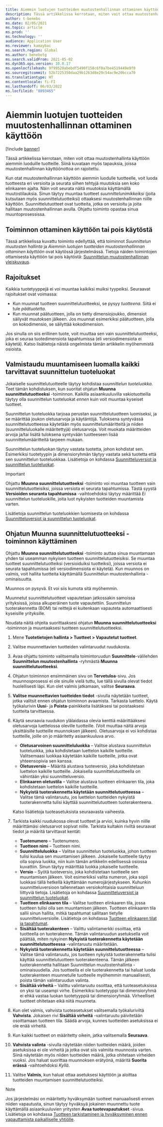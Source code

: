 ```yaml
---
title: Aiemmin luotujen tuotteiden muutostenhallinnan ottaminen käyttöön
description: Tässä artikkelissa kerrotaan, miten voit ottaa muutostenhallinta käyttöön aiemmin luoduille tuotteille. Siinä kuvataan myös tapauksia, joissa muutostenhallinnan käyttöönottoa on rajoitettu.
author: t-benebo
ms.date: 02/05/2021
ms.topic: article
ms.prod: ''
ms.technology: ''
audience: Application User
ms.reviewer: kamaybac
ms.search.region: Global
ms.author: benebotg
ms.search.validFrom: 2021-05-02
ms.dyn365.ops.version: 10.0.17
ms.openlocfilehash: 9f99529abebdf5490f158c6f0a7be4519449e9f0
ms.sourcegitcommit: 52b7225350daa29b1263d8e29c54ac9e20bcca70
ms.translationtype: HT
ms.contentlocale: fi-FI
ms.lasthandoff: 06/03/2022
ms.locfileid: "8893465"
---
```

# <a name="enable-change-management-on-existing-products"></a>Aiemmin luotujen tuotteiden muutostenhallinnan ottaminen käyttöön

[!include [banner](../../includes/banner.md)]

Tässä artikkelissa kerrotaan, miten voit ottaa muutostenhallinta käyttöön aiemmin luoduille tuotteille. Siinä kuvataan myös tapauksia, joissa muutostenhallinnan käyttöönottoa on rajoitettu.

Kun otat muutostenhallinnan käyttöön aiemmin luodulle tuotteelle, voit luoda tuotteesta eri versioita ja seurata siihen tehtyjä muutoksia sen koko elinkaaren ajalta. Näin voit seurata näitä muutoksia käyttämällä muutostilauksia. Sinun täytyy muuntaa tuotteet *suunnittelunimikkeiksi* (joita kutsutaan myös suunnittelutuotteiksi) ottaaksesi muutostenhallinnan niille käyttöön. Suunnittelutuotteet ovat tuotteita, jotka on versioitu ja joita hallitaan muutostenhallinnan avulla. Ohjattu toiminto opastaa sinua muuntoprosessissa.

## <a name="turn-this-feature-on-or-off"></a>Toiminnon ottaminen käyttöön tai pois käytöstä

Tässä artikkelissa kuvattu toiminto edellyttää, että toiminnot *Suunnittelun muutosten hallinta* ja *Aiemmin luotujen tuotteiden muutostenhallinnan ottaminen käyttöön* ovat käytössä järjestelmässä. Tietoja näiden toimintojen ottamisesta käyttöön tai pois käytöstä: [Suunnittelun muutostenhallinnan yleiskuvaus](product-engineering-overview.md).

## <a name="restrictions-and-limitations"></a>Rajoitukset

Kaikkia tuotetyyppejä ei voi muuntaa kaikiksi muiksi tyypeiksi. Seuraavat rajoitukset ovat voimassa:

- Kun muunnat tuotteen suunnittelutuotteeksi, se pysyy *tuotteena*. Siitä ei tule *päätuotetta*.
- Kun muunnat päätuotteen, jolla on tietty dimensiojoukko, dimensiot säilyvät muutoksen jälkeen. Jos muunnat esimerkiksi päätuotteen, jolla on kokodimensio, se säilyttää kokodimension.

Jos sinulla on siis erillinen tuote, voit muuttaa sen vain suunnittelutuotteeksi, joka ei seuraa tuotedimensiota tapahtumissa (eli versiodimensiota ei käytetä). Katso lisätietoja näistä ongelmista tämän artikkelin myöhemmistä osioista.

## <a name="prepare-for-conversion-by-creating-all-required-engineering-product-categories"></a>Valmistaudu muuntamiseen luomalla kaikki tarvittavat suunnittelun tuoteluokat

Jokaiselle suunnittelutuotteelle täytyy kohdistaa *suunnittelun tuoteluokka*. Teet tämän kohdistuksen, kun suoritat ohjatun **Muunna suunnittelutuotteeksi** -toiminnon. Kaikilla asiaankuuluvilla vakiotuotteilla täytyy olla suunnittelun tuoteluokat *ennen* kuin voit muuntaa kyseiset tuotteet.

Suunnittelun tuoteluokka tarjoaa perustan suunnittelutuotteen luomiseksi, ja se määrittää joukon oletusarvoja ja käytäntöjä. Tuloksena syntyvässä suunnittelutuotteessa käytetään myös suunnittelumääritteitä ja niiden (suunnitteluluokalle määritettyjä) oletusarvoja. Voit muokata määritteiden arvoja ja/tai lisätä tuloksena syntyvään tuotteeseen lisää suunnittelumääritteitä tarpeen mukaan.

Suunnittelun tuoteluokan täytyy vastata tuotetta, johon kohdistat sen. Esimerkiksi tuotetyypin ja dimensioryhmän täytyy vastata sekä tuotetta että sen suunnittelun tuoteluokkaa. Lisätietoja on kohdassa [Suunnitteluversiot ja suunnittelun tuoteluokat](engineering-versions-product-category.md).

> [!IMPORTANT]
> Ohjattu **Muunna suunnittelutuotteeksi** -toiminto voi muuntaa tuotteen vain suunnittelutuotteisiksi, joissa versiota ei seurata tapahtumissa. Tästä syystä **Versioiden seuranta tapahtumissa** -vaihtoehdoksi täytyy määrittää *Ei* suunnittelun tuoteluokille, joita luot nykyisten tuotteiden muuntamista varten.

Lisätietoja suunnittelun tuoteluokkien luomisesta on kohdassa [Suunnitteluversiot ja suunnittelun tuoteluokat](engineering-versions-product-category.md).

## <a name="run-the-convert-to-engineering-product-wizard"></a>Ohjatun Muunna suunnittelutuotteeksi -toiminnon käyttäminen

Ohjattu **Muunna suunnittelutuotteeksi** -toiminto auttaa sinua muuntamaan yhden tai useamman nykyisen tuotteen suunnittelutuotteisiksi. Se muuntaa tuotteet suunnittelutuotteiksi (versioiduiksi tuotteiksi), joissa versiota ei seurata tapahtumissa (eli versiodimensiota ei käytetä). Kun muunnos on valmis, voit hallita tuotteita käyttämällä Suunnittelun muutostenhallinta -ominaisuutta.

Muunnos on pysyvä. Et voi siis kumota sitä myöhemmin. 

Muunnetut suunnittelutuotteet vapautetaan jatkossakin samoissa yrityksissä, joissa alkuperäinen tuote vapautettiin. Suunnittelun tuoterakennetta (BOM) tai reittejä ei kuitenkaan vapauteta automaattisesti kyseisille yrityksille.

Noudata näitä ohjeita suorittaaksesi ohjatun **Muunna suunnittelutuotteeksi** -toiminnon ja muuntaaksesi tuotteen suunnittelutuotteeksi.

1. Mene **Tuotetietojen hallinta \> Tuotteet \> Vapautetut tuotteet**.
1. Valitse muunnettavien tuotteiden valintaruudut ruudukosta.
1. Avaa ohjattu toiminto valitsemalla toimintoruudun **Suunnittele**-välilehden **Suunnittelun muutostenhallinta** -ryhmästä **Muunna suunnittelutuotteeksi**.
1. Ohjatun toiminnon ensimmäinen sivu on **Tervetuloa**-sivu. Jos muunnosprosessi ei ole sinulle vielä tuttu, lue tällä sivulla olevat tiedot huolellisesti läpi. Kun olet valmis jatkamaan, valitse **Seuraava**.
1. **Valitse muunnettavien tuotteiden tiedot** -sivulla näytetään tuotteet, jotka valitsit ennen ohjatun toiminnon avaamista. Tarkasta luettelo. Käytä työkalurivin **Uusi**- ja **Poista**-painikkeita lisätäksesi tai poistaaksesi tuotteita tarvittaessa.
1. Käytä seuraavia ruudukon ylälaidassa olevia kenttiä määrittääksesi oletusarvoja luettelossa oleville tuotteille. (Voit muuttaa näitä arvoja yksittäisille tuotteille muunnoksen jälkeen). Oletusarvoja ei voi kohdistaa tuotteille, joille on jo määritetty asiaankuuluva arvo.

    - **Oletusarvoinen suunnitteluluokka** – Valitse alustava suunnittelun tuoteluokka, joka kohdistetaan luettelon kaikille tuotteille. Valitsemaasi luokkaa käytetään kaikille tuotteille, jotka ovat yhteensopivia sen kanssa.
    - **Oletusversio** – Määritä alustava tuoteversio, joka kohdistetaan luettelon kaikille tuotteille. Jokaisella suunnittelutuotteella on vähintään yksi suunnitteluversio.
    - **Elinkaaren oletustila** – Valitse alustava tuotteen elinkaaren tila, joka kohdistetaan luettelon kaikille tuotteille.
    - **Nykyistä tuoterakennetta käytetään suunnittelutuotteessa** – Valitse tämä valintaruutu, jos luettelon tuotteiden nykyistä tuoterakennetta tulisi käyttää suunnittelutuotteen tuoterakenteena.

    Katso lisätietoja tuoteasetuksista seuraavasta vaiheesta.

1. Tarkista kaikki ruudukossa olevat tuotteet ja arvioi, kuinka hyvin niille määrittämäsi oletusarvot sopivat niille. Tarkista kultakin riviltä seuraavat tiedot ja määritä tarvittavat kentät:

    - **Tuotenumero** – Tuotenumero.
    - **Tuotteen nimi** – Tuotteen nimi.
    - **Suunnitteluluokka** – Valitse suunnittelun tuoteluokka, johon tuotteen tulisi kuulua sen muuntamisen jälkeen. Jokaiselle tuotteelle täytyy olla sopiva luokka, niin kuin tämän artikkelin edellisessä osiossa kuvattiin. Sinun täytyy määrittää luokka jokaiselle tuotteelle.
    - **Versio** – Syötä tuoteversio, joka kohdistetaan tuotteelle sen muuntamisen jälkeen. Voit esimerkiksi valita numeron, joka sopii luokkasi tällä hetkellä käyttämään numerojärjestykseen. Kuhunkin suunnitteluversioon tallennetaan versiokohtaisia suunnitteluun liittyviä tietoja. Lisätietoja on kohdassa [Suunnitteluversiot ja suunnittelun tuoteluokat](engineering-versions-product-category.md).
    - **Tuotteen elinkaaren tila** – Valitse tuotteen elinkaaren tila, jossa tuotteen tulisi olla sen muuntamisen jälkeen. Tuotteen elinkaaren tila sallii sinun hallita, mitkä tapahtumat sallitaan tietylle suunnitteluversiolle. Lisätietoja on kohdassa [Tuotteen elinkaaren tilat ja tapahtumat](product-lifecycle-state-transactions.md).
    - **Sisältää tuoterakenteen** – Valittu valintamerkki osoittaa, että tuotteella on tuoterakenne. Tämän valintaruudun asetuksella voit päättää, miten nykyinen **Nykyistä tuoterakennetta käytetään suunnittelutuotteessa** -valintaruutu määritetään.
    - **Nykyistä tuoterakennetta käytetään suunnittelutuotteessa** – Valitse tämä valintaruutu, jos tuotteen nykyistä tuoterakennetta tulisi käyttää suunnittelutuotteen tuoterakenteena. Tämän jälkeen tuoterakennetta hallitaan Suunnittelun muutostenhallinta -ominaisuudella. Jos tuotteella ei ole tuoterakennetta tai haluat luoda tuoterakenteen muunnetulle tuotteelle myöhemmin manuaalisesti, poista tämän valintaruudun valinta.
    - **Sisältää virheitä** – Valittu valintaruutu osoittaa, että tuoteasetuksissa on yksi tai useampi virhe. Esimerkiksi tuotetyyppi tai dimensioryhmä ei ehkä vastaa luokan tuotetyyppiä tai dimensioryhmää. Virheelliset tuotteet ohitetaan eikä niitä muunneta.

1. Kun olet valmis, vahvista tuoteasetukset valitsemalla työkaluriviltä **Vahvista**. Jokaisen rivi **Sisältää virheitä** -valintaruutu päivitetään osoittamaan tuotteen tila. Säädä arvoja, kunnes tuotteiden asetuksissa ei ole enää virheitä.
1. Kun kaikki tuotteet on määritetty oikein, jatka valitsemalla **Seuraava**.
1. **Vahvista valinta** -sivulla näytetään niiden tuotteiden määrä, joiden asetuksissa ei ole virheitä ja jotka ovat siis valmiita muunnosta varten. Siinä näytetään myös niiden tuotteiden määrä, jotka ohitetaan virheiden vuoksi. Jos haluat suorittaa muunnoksen erätyönä, määritä **Suorita erässä** -vaihtoehdoksi *Kyllä*.
1. Valitse **Valmis**, kun haluat ottaa asetuksesi käyttöön ja aloittaa tuotteiden muuntamisen suunnittelutuotteiksi.

> [!NOTE]
> Jos järjestelmäsi on määritetty hyväksymään tuotteet manuaalisesti ennen niiden vapautusta, sinun täytyy hyväksyä jokainen muunnettu tuote käyttämällä asiaankuuluvien yritysten **Avaa tuotevapautukset** -sivua. Lisätietoja on kohdassa [Tuotteen tarkistaminen ja hyväksyminen ennen vapauttamista paikalliselle yhtiölle](engineering-scenarios.md#accept).
